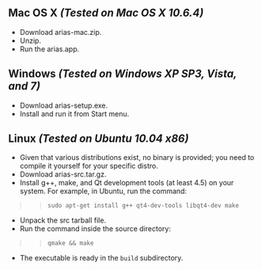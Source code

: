 ## Mac OS X _(Tested on Mac OS X 10.6.4)_ ##

  * Download arias-mac.zip.
  * Unzip.
  * Run the arias.app.


## Windows _(Tested on Windows XP SP3, Vista, and 7)_ ##

  * Download arias-setup.exe.
  * Install and run it from Start menu.


## Linux _(Tested on Ubuntu 10.04 x86)_ ##

  * Given that various distributions exist, no binary is provided; you need to compile it yourself for your specific distro.
  * Download arias-src.tar.gz.
  * Install g++, make, and Qt development tools (at least 4.5) on your system. For example, in Ubuntu, run the command:
> > `sudo apt-get install g++ qt4-dev-tools libqt4-dev make`
  * Unpack the src tarball file.
  * Run the command inside the source directory:
> > `qmake && make`
  * The executable is ready in the `build` subdirectory.